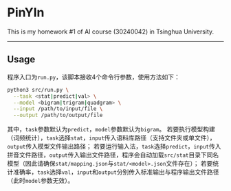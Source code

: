 # PinYIn

This is my homework #1 of AI course (30240042) in Tsinghua University.

***

## Usage

程序入口为`run.py`，该脚本接收4个命令行参数，使用方法如下：

```bash
python3 src/run.py \
  --task <stat|predict|val> \
  --model <bigram|trigram|quadgram> \
  --input /path/to/input/file \
  --output /path/to/output/file
```

其中，`task`参数默认为`predict`，`model`参数默认为`bigram`。
若要执行模型构建（词频统计），`task`选择`stat`，`input`传入语料库路径（支持文件夹或单文件），`output`传入模型文件输出路径；
若要运行输入法，`task`选择`predict`，`input`传入拼音文件路径，`output`传入输出文件路径，程序会自动加载`src/stat`目录下同名模型（因此请确保`stat/mapping.json`与`stat/<model>.json`文件存在）；
若要统计准确率，`task`选择`val`，`input`和`output`分别传入标准输出与程序输出文件路径（此时`model`参数无效）。
